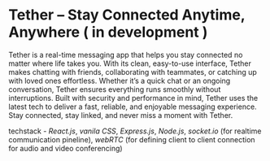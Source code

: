 # Tether – Stay Connected Anytime, Anywhere ( in development )

Tether is a real-time messaging app that helps you stay connected no matter where life takes you. With its clean, easy-to-use interface, Tether makes chatting with friends, collaborating with teammates, or catching up with loved ones effortless. Whether it’s a quick chat or an ongoing conversation, Tether ensures everything runs smoothly without interruptions. Built with security and performance in mind, Tether uses the latest tech to deliver a fast, reliable, and enjoyable messaging experience. Stay connected, stay linked, and never miss a moment with Tether.

techstack - *React.js*, *vanila CSS*, *Express.js*, *Node.js*, *socket.io* (for realtime communication pineline), *webRTC* (for defining client to client connection for audio and video conferencing)
